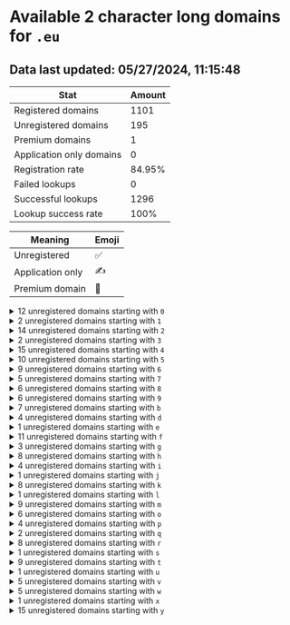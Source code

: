 # Available 2 character long domains for `.eu`

## Data last updated: 05/27/2024, 11:15:48

|Stat|Amount|
|--|--|
|Registered domains|1101|
|Unregistered domains|195|
|Premium domains|1|
|Application only domains|0|
|Registration rate|84.95%|
|Failed lookups|0|
|Successful lookups|1296|
|Lookup success rate|100%|


|Meaning|Emoji|
|--|--|
|Unregistered|:white_check_mark:|
|Application only|:writing_hand:|
|Premium domain|:gem:|

<details>
<summary>12 unregistered domains starting with <bold><code>0</code></bold></summary>

|Type|Domain|
|--|--|
|:white_check_mark:|`00.eu`|
|:white_check_mark:|`0c.eu`|
|:white_check_mark:|`0l.eu`|
|:white_check_mark:|`0r.eu`|
|:white_check_mark:|`0s.eu`|
|:white_check_mark:|`0t.eu`|
|:white_check_mark:|`0u.eu`|
|:white_check_mark:|`0v.eu`|
|:white_check_mark:|`0w.eu`|
|:white_check_mark:|`0x.eu`|
|:white_check_mark:|`0y.eu`|
|:white_check_mark:|`0z.eu`|
</details>
<details>
<summary>2 unregistered domains starting with <bold><code>1</code></bold></summary>

|Type|Domain|
|--|--|
|:white_check_mark:|`12.eu`|
|:white_check_mark:|`19.eu`|
</details>
<details>
<summary>14 unregistered domains starting with <bold><code>2</code></bold></summary>

|Type|Domain|
|--|--|
|:white_check_mark:|`2b.eu`|
|:white_check_mark:|`2c.eu`|
|:white_check_mark:|`2d.eu`|
|:white_check_mark:|`2e.eu`|
|:white_check_mark:|`2o.eu`|
|:white_check_mark:|`2p.eu`|
|:white_check_mark:|`2q.eu`|
|:white_check_mark:|`2r.eu`|
|:white_check_mark:|`2s.eu`|
|:white_check_mark:|`2t.eu`|
|:white_check_mark:|`2u.eu`|
|:white_check_mark:|`2v.eu`|
|:white_check_mark:|`2w.eu`|
|:white_check_mark:|`2x.eu`|
</details>
<details>
<summary>2 unregistered domains starting with <bold><code>3</code></bold></summary>

|Type|Domain|
|--|--|
|:white_check_mark:|`34.eu`|
|:white_check_mark:|`3s.eu`|
</details>
<details>
<summary>15 unregistered domains starting with <bold><code>4</code></bold></summary>

|Type|Domain|
|--|--|
|:white_check_mark:|`4i.eu`|
|:white_check_mark:|`4j.eu`|
|:white_check_mark:|`4k.eu`|
|:white_check_mark:|`4l.eu`|
|:white_check_mark:|`4m.eu`|
|:white_check_mark:|`4n.eu`|
|:white_check_mark:|`4o.eu`|
|:white_check_mark:|`4p.eu`|
|:white_check_mark:|`4q.eu`|
|:white_check_mark:|`4r.eu`|
|:white_check_mark:|`4s.eu`|
|:white_check_mark:|`4t.eu`|
|:white_check_mark:|`4u.eu`|
|:white_check_mark:|`4v.eu`|
|:white_check_mark:|`4w.eu`|
</details>
<details>
<summary>10 unregistered domains starting with <bold><code>5</code></bold></summary>

|Type|Domain|
|--|--|
|:white_check_mark:|`5g.eu`|
|:white_check_mark:|`5i.eu`|
|:white_check_mark:|`5j.eu`|
|:white_check_mark:|`5k.eu`|
|:white_check_mark:|`5l.eu`|
|:white_check_mark:|`5m.eu`|
|:white_check_mark:|`5n.eu`|
|:white_check_mark:|`5o.eu`|
|:white_check_mark:|`5p.eu`|
|:white_check_mark:|`5u.eu`|
</details>
<details>
<summary>9 unregistered domains starting with <bold><code>6</code></bold></summary>

|Type|Domain|
|--|--|
|:white_check_mark:|`69.eu`|
|:white_check_mark:|`6h.eu`|
|:white_check_mark:|`6i.eu`|
|:white_check_mark:|`6j.eu`|
|:white_check_mark:|`6m.eu`|
|:white_check_mark:|`6n.eu`|
|:white_check_mark:|`6o.eu`|
|:white_check_mark:|`6p.eu`|
|:white_check_mark:|`6q.eu`|
</details>
<details>
<summary>5 unregistered domains starting with <bold><code>7</code></bold></summary>

|Type|Domain|
|--|--|
|:white_check_mark:|`7f.eu`|
|:white_check_mark:|`7g.eu`|
|:white_check_mark:|`7h.eu`|
|:white_check_mark:|`7k.eu`|
|:white_check_mark:|`7m.eu`|
</details>
<details>
<summary>6 unregistered domains starting with <bold><code>8</code></bold></summary>

|Type|Domain|
|--|--|
|:white_check_mark:|`87.eu`|
|:white_check_mark:|`88.eu`|
|:white_check_mark:|`89.eu`|
|:white_check_mark:|`8g.eu`|
|:white_check_mark:|`8h.eu`|
|:white_check_mark:|`8z.eu`|
</details>
<details>
<summary>6 unregistered domains starting with <bold><code>9</code></bold></summary>

|Type|Domain|
|--|--|
|:gem:|`96.eu`|
|:white_check_mark:|`97.eu`|
|:white_check_mark:|`9a.eu`|
|:white_check_mark:|`9b.eu`|
|:white_check_mark:|`9c.eu`|
|:white_check_mark:|`9d.eu`|
</details>
<details>
<summary>7 unregistered domains starting with <bold><code>b</code></bold></summary>

|Type|Domain|
|--|--|
|:white_check_mark:|`b0.eu`|
|:white_check_mark:|`b1.eu`|
|:white_check_mark:|`b2.eu`|
|:white_check_mark:|`b3.eu`|
|:white_check_mark:|`b4.eu`|
|:white_check_mark:|`b5.eu`|
|:white_check_mark:|`bz.eu`|
</details>
<details>
<summary>4 unregistered domains starting with <bold><code>d</code></bold></summary>

|Type|Domain|
|--|--|
|:white_check_mark:|`dp.eu`|
|:white_check_mark:|`dt.eu`|
|:white_check_mark:|`du.eu`|
|:white_check_mark:|`dv.eu`|
</details>
<details>
<summary>1 unregistered domains starting with <bold><code>e</code></bold></summary>

|Type|Domain|
|--|--|
|:white_check_mark:|`ei.eu`|
</details>
<details>
<summary>11 unregistered domains starting with <bold><code>f</code></bold></summary>

|Type|Domain|
|--|--|
|:white_check_mark:|`f9.eu`|
|:white_check_mark:|`ff.eu`|
|:white_check_mark:|`fg.eu`|
|:white_check_mark:|`fh.eu`|
|:white_check_mark:|`fj.eu`|
|:white_check_mark:|`fk.eu`|
|:white_check_mark:|`fl.eu`|
|:white_check_mark:|`fm.eu`|
|:white_check_mark:|`fn.eu`|
|:white_check_mark:|`fo.eu`|
|:white_check_mark:|`fp.eu`|
</details>
<details>
<summary>3 unregistered domains starting with <bold><code>g</code></bold></summary>

|Type|Domain|
|--|--|
|:white_check_mark:|`g8.eu`|
|:white_check_mark:|`g9.eu`|
|:white_check_mark:|`ga.eu`|
</details>
<details>
<summary>8 unregistered domains starting with <bold><code>h</code></bold></summary>

|Type|Domain|
|--|--|
|:white_check_mark:|`h0.eu`|
|:white_check_mark:|`h1.eu`|
|:white_check_mark:|`hc.eu`|
|:white_check_mark:|`hd.eu`|
|:white_check_mark:|`he.eu`|
|:white_check_mark:|`hf.eu`|
|:white_check_mark:|`hg.eu`|
|:white_check_mark:|`hh.eu`|
</details>
<details>
<summary>4 unregistered domains starting with <bold><code>i</code></bold></summary>

|Type|Domain|
|--|--|
|:white_check_mark:|`i5.eu`|
|:white_check_mark:|`i6.eu`|
|:white_check_mark:|`i7.eu`|
|:white_check_mark:|`i8.eu`|
</details>
<details>
<summary>1 unregistered domains starting with <bold><code>j</code></bold></summary>

|Type|Domain|
|--|--|
|:white_check_mark:|`jr.eu`|
</details>
<details>
<summary>8 unregistered domains starting with <bold><code>k</code></bold></summary>

|Type|Domain|
|--|--|
|:white_check_mark:|`k0.eu`|
|:white_check_mark:|`k1.eu`|
|:white_check_mark:|`k2.eu`|
|:white_check_mark:|`k3.eu`|
|:white_check_mark:|`kw.eu`|
|:white_check_mark:|`kx.eu`|
|:white_check_mark:|`ky.eu`|
|:white_check_mark:|`kz.eu`|
</details>
<details>
<summary>1 unregistered domains starting with <bold><code>l</code></bold></summary>

|Type|Domain|
|--|--|
|:white_check_mark:|`lh.eu`|
</details>
<details>
<summary>9 unregistered domains starting with <bold><code>m</code></bold></summary>

|Type|Domain|
|--|--|
|:white_check_mark:|`m7.eu`|
|:white_check_mark:|`mo.eu`|
|:white_check_mark:|`mp.eu`|
|:white_check_mark:|`mq.eu`|
|:white_check_mark:|`mr.eu`|
|:white_check_mark:|`mt.eu`|
|:white_check_mark:|`mu.eu`|
|:white_check_mark:|`mv.eu`|
|:white_check_mark:|`mw.eu`|
</details>
<details>
<summary>6 unregistered domains starting with <bold><code>o</code></bold></summary>

|Type|Domain|
|--|--|
|:white_check_mark:|`og.eu`|
|:white_check_mark:|`oh.eu`|
|:white_check_mark:|`oi.eu`|
|:white_check_mark:|`om.eu`|
|:white_check_mark:|`on.eu`|
|:white_check_mark:|`ox.eu`|
</details>
<details>
<summary>4 unregistered domains starting with <bold><code>p</code></bold></summary>

|Type|Domain|
|--|--|
|:white_check_mark:|`p7.eu`|
|:white_check_mark:|`p8.eu`|
|:white_check_mark:|`po.eu`|
|:white_check_mark:|`pr.eu`|
</details>
<details>
<summary>2 unregistered domains starting with <bold><code>q</code></bold></summary>

|Type|Domain|
|--|--|
|:white_check_mark:|`qd.eu`|
|:white_check_mark:|`qn.eu`|
</details>
<details>
<summary>8 unregistered domains starting with <bold><code>r</code></bold></summary>

|Type|Domain|
|--|--|
|:white_check_mark:|`r0.eu`|
|:white_check_mark:|`r3.eu`|
|:white_check_mark:|`rh.eu`|
|:white_check_mark:|`ri.eu`|
|:white_check_mark:|`rj.eu`|
|:white_check_mark:|`rx.eu`|
|:white_check_mark:|`ry.eu`|
|:white_check_mark:|`rz.eu`|
</details>
<details>
<summary>1 unregistered domains starting with <bold><code>s</code></bold></summary>

|Type|Domain|
|--|--|
|:white_check_mark:|`s9.eu`|
</details>
<details>
<summary>9 unregistered domains starting with <bold><code>t</code></bold></summary>

|Type|Domain|
|--|--|
|:white_check_mark:|`ta.eu`|
|:white_check_mark:|`tn.eu`|
|:white_check_mark:|`to.eu`|
|:white_check_mark:|`tq.eu`|
|:white_check_mark:|`tr.eu`|
|:white_check_mark:|`ts.eu`|
|:white_check_mark:|`tt.eu`|
|:white_check_mark:|`tu.eu`|
|:white_check_mark:|`tv.eu`|
</details>
<details>
<summary>1 unregistered domains starting with <bold><code>u</code></bold></summary>

|Type|Domain|
|--|--|
|:white_check_mark:|`u0.eu`|
</details>
<details>
<summary>5 unregistered domains starting with <bold><code>v</code></bold></summary>

|Type|Domain|
|--|--|
|:white_check_mark:|`ve.eu`|
|:white_check_mark:|`vi.eu`|
|:white_check_mark:|`vj.eu`|
|:white_check_mark:|`vl.eu`|
|:white_check_mark:|`vm.eu`|
</details>
<details>
<summary>5 unregistered domains starting with <bold><code>w</code></bold></summary>

|Type|Domain|
|--|--|
|:white_check_mark:|`w4.eu`|
|:white_check_mark:|`w9.eu`|
|:white_check_mark:|`wm.eu`|
|:white_check_mark:|`wq.eu`|
|:white_check_mark:|`wr.eu`|
</details>
<details>
<summary>1 unregistered domains starting with <bold><code>x</code></bold></summary>

|Type|Domain|
|--|--|
|:white_check_mark:|`xc.eu`|
</details>
<details>
<summary>15 unregistered domains starting with <bold><code>y</code></bold></summary>

|Type|Domain|
|--|--|
|:white_check_mark:|`y0.eu`|
|:white_check_mark:|`y1.eu`|
|:white_check_mark:|`y2.eu`|
|:white_check_mark:|`y3.eu`|
|:white_check_mark:|`y4.eu`|
|:white_check_mark:|`yg.eu`|
|:white_check_mark:|`yh.eu`|
|:white_check_mark:|`yi.eu`|
|:white_check_mark:|`yj.eu`|
|:white_check_mark:|`yk.eu`|
|:white_check_mark:|`yl.eu`|
|:white_check_mark:|`ym.eu`|
|:white_check_mark:|`yu.eu`|
|:white_check_mark:|`yv.eu`|
|:white_check_mark:|`yz.eu`|
</details>